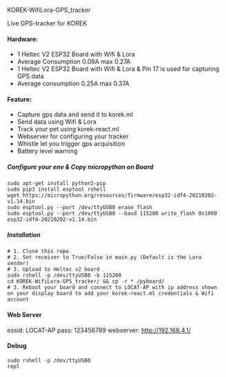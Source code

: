 KOREK-WifiLora-GPS_tracker

Live GPS-tracker for KOREK

#### Hardware:

- 1 Heltec V2 ESP32 Board with Wifi & Lora
- Average Consumption 0.08A max 0.27A
- 1 Heltec V2 ESP32 Board with Wifi & Lora & Pin 17 is used for capturing GPS data
- Average consumption 0.25A max 0.37A

#### Feature:

  - Capture gps data and send it to korek.ml
  - Send data using Wifi & Lora
  - Track your pet using korek-react.ml
  - Webserver for configuring your tracker
  - Whistle let you trigger gps acquisition
  - Battery level warning

##### Configure your env & Copy micropython on Board
```
sudo apt-get install python3-pip
sudo pip3 install esptool rshell
wget https://micropython.org/resources/firmware/esp32-idf4-20210202-v1.14.bin
sudo esptool.py --port /dev/ttyUSB0 erase_flash
sudo esptool.py --port /dev/ttyUSB0 --baud 115200 write_flash 0x1000 esp32-idf4-20210202-v1.14.bin
```

##### Installation
```
# 1. Clone this repo
# 2. Set receiver to True/False in main.py (Default is the Lora sender)
# 3. Upload to Heltec v2 board
sudo rshell -p /dev/ttyUSB0 -b 115200
cd KOREK-WifiLora-GPS_tracker/ && cp -r * /pyboard/
# 3. Reboot your board and connect to LOCAT-AP with ip address shown on your display board to add your korek-react.ml credentials & Wifi account
```
#### Web Server
essid: LOCAT-AP
pass: 123456789
webserver: http://192.168.4.1/
#### Debug
```
sudo rshell -p /dev/ttyUSB0
repl
```

